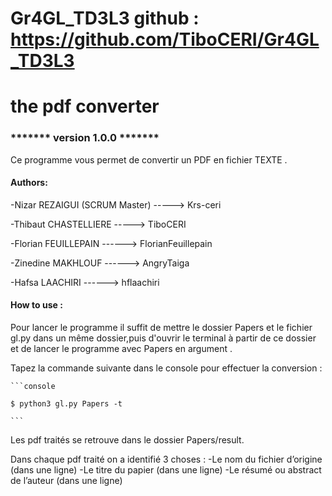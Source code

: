 # Gr4GL_TD3L3 github : https://github.com/TiboCERI/Gr4GL_TD3L3
# the pdf converter 
### ******* version 1.0.0 *******
Ce programme vous permet de convertir un PDF en fichier TEXTE .
#### Authors:

-Nizar REZAIGUI (SCRUM Master) -----> Krs-ceri

-Thibaut CHASTELLIERE   -----> TiboCERI

-Florian FEUILLEPAIN  ------> FlorianFeuillepain

-Zinedine MAKHLOUF  ------> AngryTaiga

-Hafsa LAACHIRI   ------> hflaachiri

#### How to use :
Pour lancer le programme il suffit de mettre le dossier Papers et le fichier gl.py dans un même dossier,puis d'ouvrir le terminal à partir de ce dossier et de lancer le programme avec Papers en argument .

Tapez la commande suivante dans le console pour effectuer la conversion :

    ```console

    $ python3 gl.py Papers -t     

    ```
   
Les pdf traités se retrouve dans le dossier Papers/result.

Dans chaque pdf traité on a identifié 3 choses : 
  -Le nom du fichier d’origine (dans une ligne)
  -Le titre du papier (dans une ligne)
  -Le résumé ou abstract de l’auteur (dans une ligne)







